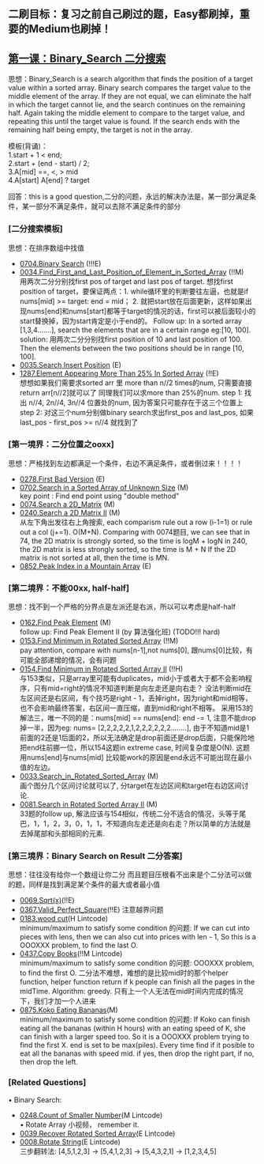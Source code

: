 ## 二刷目标：复习之前自己刷过的题，Easy都刷掉，重要的Medium也刷掉！

## [第一课：Binary_Search 二分搜索]()

思想：Binary_Search is a search algorithm that finds the position of a target value within a sorted array. 
Binary search compares the target value to the middle element of the array. 
If they are not equal, we can eliminate the half in which the target cannot lie, and the search continues on the remaining half.
Again taking the middle element to compare to the target value, and repeating this until the target value is found. 
If the search ends with the remaining half being empty, the target is not in the array.

模板(背诵)：<br>
1.start + 1 < end; <br>
2.start + (end - start) / 2; <br>
3.A[mid] ==, <, >  mid <br>
4.A[start] A[end] ? target <br>

回答：this is a good question,二分的问题，永远的解决办法是，某一部分满足条件，某一部分不满足条件，就可以去除不满足条件的部分

### [二分搜索模板]<br>
思想：在排序数组中找值

- [0704.Binary Search](Solutions/0704.Binary_Search.java)   (!!!E) <br> 
- [0034.Find_First_and_Last_Position_of_Element_in_Sorted_Array](Solutions/0034.Find_First_and_Last_Position_of_Element_in_Sorted_Array.java) (!!M) <br>
用两次二分分别找first pos of target and last pos of target. 想找first position of target，要保证两点：1. while循环里的判断要往左逼，也就是if nums[mid] >= target: end = mid； 2. 就把start放在后面更新，这样如果出现nums[end]和nums[start]都等于target的情况的话，first可以被后面较小的start替换掉，因为start肯定是小于end的。
Follow up: In a sorted array [1,3,4.......], search the elements that are in a certain range eg:[10, 100]. 
solution: 用两次二分分别找first position of 10 and last position of 100. Then the elements between the two positions should be in range [10, 100]. <br>
- [0035.Search Insert Position](0035.Search_Insert_Position.java) (E) <br> 
- [1287.Element Appearing More Than 25% In Sorted Array](Solutions/1287.Element_Appearing_More_Than_25%_In_Sorted_Array.java)   (!!E) <br> 
想想如果我们需要求sorted arr 里 more than n//2 times的num, 只需要直接return arr[n//2]就可以了 同理我们可以求more than 25%的num. step 1: 找出 n//4, 2n//4, 3n//4 位置处的num, 因为答案只可能存在于这三个位置上 step 2: 对这三个num分别做binary search求出first_pos and last_pos, 如果last_pos - first_pos >= n//4 就找到了

### [第一境界：二分位置之ooxx]<br>
思想：严格找到左边都满足一个条件，右边不满足条件，或者倒过来！！！！

- [0278.First Bad Version](Solutions/0278.First_Bad_Version.java) (E) <br>
- [0702.Search in a Sorted Array of Unknown Size](Solutions/0702.Search_in_a_Sorted_Array_of_Unknown_Size.java) (M) <br>
  key point : Find end point using "double method" <br>
- [0074.Search a 2D_Matrix](Solutions/0074.Search_a_2D_Matrix.java) (M) <br>
- [0240.Search a 2D Matrix II](Solutions/0240.Search_a_2D_Matrix_II.java) (M) <br>
从左下角出发往右上角搜索, each comparism rule out a row (i-1=1) or rule out a col (j+=1). O(M+N). Comparing with 0074题目, we can see that in 74, the 2D matrix is strongly sorted, so the time is logM + logN
in 240, the 2D matrix is less strongly sorted, so the time is M + N
If the 2D matrix is not sorted at all, then the time is MN.
- [0852.Peak Index in a Mountain Array](Solutions/0852.Peak_Index_in_a_Mountain_Array.java) (E) <br>

### [第二境界：不能00xx, half-half]<br>
思想：找不到一个严格的分界点是左派还是右派，所以可以考虑是half-half<br>

- [0162.Find Peak Element](Solutions/0162.Find_Peak_Element.java) (M) <br>
  follow up: Find Peak Element II (by 算法强化班)   (TODO!!! hard)
- [0153.Find Minimum in Rotated Sorted Array](Solutions/0153.Find_Minimum_in_Rotated_Sorted_Array.java) (!!M)  <br>
  pay attention, compare with nums[n-1],not nums[0], 跟nums[0]比较，有可能全部递增的情况，会有问题
- [0154.Find Minimum in Rotated Sorted Array II](Solutions/0154.Find_Minimum_in_Rotated_Sorted_Array_II.java)  (!!H)   <br>
  与153类似，只是array里可能有duplicates，mid小于或者大于都不会影响程序，只有mid=right的情况不知道判断是向左走还是向右走？
  没法判断mid在左区间还是右区间，有个技巧是right - 1，丢掉right，因为right和mid相等，也不会影响最终答案，右区间一直压缩，直到mid和right不相等。
  采用153的解法三，唯一不同的是：nums[mid] == nums[end]: end -= 1, 注意不能drop掉一半，因为eg: nums= [2,2,2,2,2,1,2,2,2,2,2,2........], 由于不知道mid是1   前面的2还是1后面的2，所以无法确定是drop前面还是drop后面，只能保险地把end往前挪一位，所以154这题in extreme case, 时间复杂度是O(N). 这题用nums[end]与nums[mid]   比较能work的原因是end永远不可能出现在最小值的左边。<br>
- [0033.Search_in_Rotated_Sorted_Array](Solutions/0033.Search_in_Rotated_Sorted_Array.java) (M) <br>
  画个图分几个区间讨论就可以了, 分target在左边区间和target在右边区间讨论. <br>
- [0081.Search in Rotated Sorted Array II](Solutions/0081.Search_in_Rotated_Sorted_Array_II.java) (M) <br> 
  33题的follow up, 解法应该与154相似，传统二分不适合的情况，头等于尾巴，1，1，2，3，0，1，1，不知道向左走还是向右走？所以简单的方法就是去掉尾部和头部相同的元素.
  
### [第三境界：Binary Search on Result 二分答案]<br>
思想：往往没有给你一个数组让你二分 而且题目压根看不出来是个二分法可以做的题，同样是找到满足某个条件的最大或者最小值

- [0069.Sqrt(x)](Solutions/0069.Sqrt(x).java)(!!E)<br>
- [0367.Valid_Perfect_Square](Solutions/0367.Valid_Perfect_Square)(!!E)  注意越界问题<br>
- [0183.wood cut](Solutions/0183.wood_cut.java)(H Lintcode)<br>
  minimum/maximum to satisfy some condition 的问题: If we can cut into pieces with lens, then we can also cut into prices with len - 1, So this   is a OOOXXX problem, to find the last O.<br>
- [0437.Copy Books](Solutions/0437.Copy_Books.java)(!!M Lintcode) <br>
  minimum/maximum to satisfy some condition 的问题: OOOXXX problem, to find the first O. 二分法不难想，难想的是比较mid时的那个helper function, helper   function return if k people can finish all the pages in the midTime. Algorithm: greedy. 只有上一个人无法在mid时间内完成的情况下，我们才加一个人进来
- [0875.Koko Eating Bananas](Solutions/0875.Koko_Eating_Bananas.java)(M)<br>
  minimum/maximum to satisfy some condition 的问题: If Koko can finish eating all the bananas (within H hours) with an eating speed of K, she     can finish with a larger speed too. So it is a OOOXXX problem trying to find the first X. end is set to be max(piles). Every time find if it   posible to eat all the bananas with speed mid. if yes, then drop the right part, if no, then drop the left.

### [Related Questions]<br>
• Binary Search:
- [0248.Count of Smaller Number](Solutions/0248.Count_of_Smaller_Number.java)(M Lintcode) <br>
• Rotate Array 小视频， remember it.
- [0039.Recover Rotated Sorted Array](Solutions/0039.Recover_Rotated_Sorted_Array.java)(E Lintcode) <br>
- [0008.Rotate String](Solutions/0008.Rotate_String.java)(E Lintcode) <br>
三步翻转法: [4,5,1,2,3] → [5,4,1,2,3] → [5,4,3,2,1] → [1,2,3,4,5]
